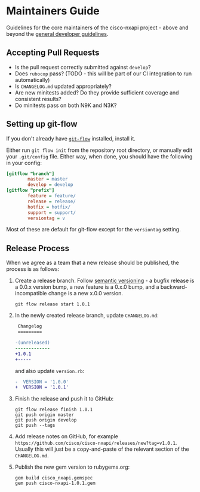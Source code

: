 # Maintainers Guide

Guidelines for the core maintainers of the cisco-nxapi project - above and beyond the [general developer guidelines](https://github.com/cisco/cisco-nxapi/blob/master/CONTRIBUTING.md).

## Accepting Pull Requests

* Is the pull request correctly submitted against `develop`?
* Does `rubocop` pass? (TODO - this will be part of our CI integration to run automatically)
* Is `CHANGELOG.md` updated appropriately?
* Are new minitests added? Do they provide sufficient coverage and consistent results?
* Do minitests pass on both N9K and N3K?

## Setting up git-flow

If you don't already have [`git-flow`](https://github.com/petervanderdoes/gitflow/) installed, install it.

Either run `git flow init` from the repository root directory, or manually edit your `.git/config` file. Either way, when done, you should have the following in your config:

```ini
[gitflow "branch"]
        master = master
        develop = develop
[gitflow "prefix"]
        feature = feature/
        release = release/
        hotfix = hotfix/
        support = support/
        versiontag = v
```

Most of these are default for git-flow except for the `versiontag` setting.

## Release Process

When we agree as a team that a new release should be published, the process is as follows:

1. Create a release branch. Follow [semantic versioning](http://semver.org) - a bugfix release is a 0.0.x version bump, a new feature is a 0.x.0 bump, and a backward-incompatible change is a new x.0.0 version. 

    ```
    git flow release start 1.0.1
    ```

2. In the newly created release branch, update `CHANGELOG.md`:

    ```diff
     Changelog
     =========
 
    -(unreleased)
    -------------
    +1.0.1
    +-----
    ```
    
    and also update `version.rb`:
    
    ```diff
    -  VERSION = '1.0.0'
    +  VERSION = '1.0.1'
    ```

3. Finish the release and push it to GitHub:

    ```
    git flow release finish 1.0.1
    git push origin master
    git push origin develop
    git push --tags
    ```

4. Add release notes on GitHub, for example `https://github.com/cisco/cisco-nxapi/releases/new?tag=v1.0.1`. Usually this will just be a copy-and-paste of the relevant section of the `CHANGELOG.md`.

5. Publish the new gem version to rubygems.org:

    ```
    gem build cisco_nxapi.gemspec
    gem push cisco-nxapi-1.0.1.gem
    ```